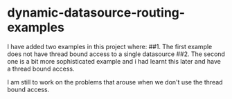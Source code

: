 # dynamic-datasource-routing-examples

I have added two examples in this project where:
 ##1. The first example does not have thread bound access to a single datasource
 ##2. The second one is a bit more sophisticated example and i had learnt this later and have a thread bound access.

 I am still to work on the problems that arouse when we don't use the thread bound access.